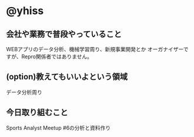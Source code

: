 # @yhiss

## 会社や業務で普段やっていること
WEBアプリのデータ分析、機械学習周り、新規事業開発とか
オーガナイザーですが、Repro関係者ではありません。

## (option)教えてもいいよという領域
データ分析周り

## 今日取り組むこと
Sports Analyst Meetup #6の分析と資料作り
